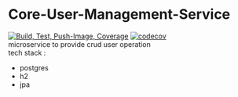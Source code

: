 # Core-User-Management-Service
[![Build, Test, Push-Image, Coverage](https://github.com/MRdyRy/core-user-management-service/actions/workflows/pipeline.yml/badge.svg)](https://github.com/MRdyRy/core-user-management-service/actions/workflows/pipeline.yml)
[![codecov](https://codecov.io/gh/MRdyRy/core-user-management-service/graph/badge.svg?token=E6JNAS09QW)](https://codecov.io/gh/MRdyRy/core-user-management-service)<br/>
microservice to provide crud user operation <br/>
tech stack :
- postgres
- h2
- jpa
